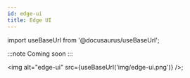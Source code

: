 ```yaml
---
id: edge-ui
title: Edge UI
---
```


import useBaseUrl from '@docusaurus/useBaseUrl';

:::note
Coming soon
:::

<img alt="edge-ui" src={useBaseUrl('img/edge-ui.png')} />;
